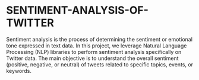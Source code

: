 # SENTIMENT-ANALYSIS-OF-TWITTER
Sentiment analysis is the process of determining the sentiment or emotional tone expressed in text data. In this project, we leverage Natural Language Processing (NLP) libraries to perform sentiment analysis specifically on Twitter data. The main objective is to understand the overall sentiment (positive, negative, or neutral) of tweets related to specific topics, events, or keywords.
